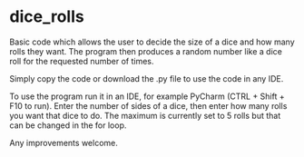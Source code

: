 # dice_rolls
Basic code which allows the user to decide the size of a dice and how many rolls they want. The program then produces a random number like a dice roll for the requested number of times. 

Simply copy the code or download the .py file to use the code in any IDE. 

To use the program run it in an IDE, for example PyCharm (CTRL + Shift + F10 to run). Enter the number of sides of a dice, then enter how many rolls you want that dice to do. The maximum is currently set to 5 rolls but that can be changed in the for loop.

Any improvements welcome.
